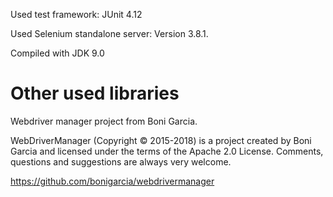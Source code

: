 Used test framework: JUnit 4.12

Used Selenium standalone server: Version 3.8.1.

Compiled with JDK 9.0

Other used libraries
====================
Webdriver manager project from Boni Garcia.

WebDriverManager (Copyright © 2015-2018) is a project created by Boni Garcia
and licensed under the terms of the Apache 2.0 License. Comments, questions and suggestions are always very welcome.

<a href="https://github.com/bonigarcia/webdrivermanager">https://github.com/bonigarcia/webdrivermanager</a>